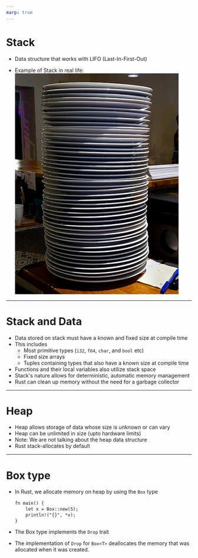 ```yaml
---
marp: true
---
```


# Stack

- Data structure that works with LIFO (Last-In-First-Out)

- Example of Stack in real life: 
    ![height:300px](stack.jpg)

---

# Stack and Data

- Data stored on stack must have a known and fixed size at compile time
- This includes 
    - Most primitive types (`i32`, `f64`, `char`, and `bool` etc)
    - Fixed size arrays
    - Tuples containing types that also have a known size at compile time
- Functions and their local variables also utilize stack space
- Stack's nature allows for deterministic, automatic memory management
- Rust can clean up memory without the need for a garbage collector

---

# Heap

- Heap allows storage of data whose size is unknown or can vary
- Heap can be unlimited in size (upto hardware limits)
- Note: We are not talking about the heap data structure
- Rust stack-allocates by default

---

# Box type

- In Rust, we allocate memory on heap by using the `Box` type

    ```
    fn main() {
        let x = Box::new(5);
        println!("{}", *x);
    }
    ```
- The Box<T> type implements the `Drop` trait
- The implementation of `Drop` for `Box<T>` deallocates the memory that was allocated when it was created.